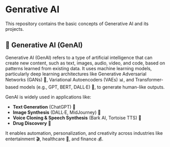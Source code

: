 # Genrative AI
This repository contains the basic concepts of Generative AI and its projects. 
## 🤖 Generative AI (GenAI)

Generative AI (GenAI) refers to a type of artificial intelligence that can create new content, such as text, images, audio, video, and code, based on patterns learned from existing data. It uses machine learning models, particularly deep learning architectures like Generative Adversarial Networks (GANs) 🎨, Variational Autoencoders (VAEs) 📊, and Transformer-based models (e.g., GPT, BERT, DALL·E) 📝, to generate human-like outputs.

GenAI is widely used in applications like:
- **Text Generation** (ChatGPT) 📝
- **Image Synthesis** (DALL·E, MidJourney) 🎨
- **Voice Cloning & Speech Synthesis** (Bark AI, Tortoise TTS) 🎤
- **Drug Discovery** 💊

It enables automation, personalization, and creativity across industries like entertainment 🎬, healthcare 🏥, and finance 💰.
